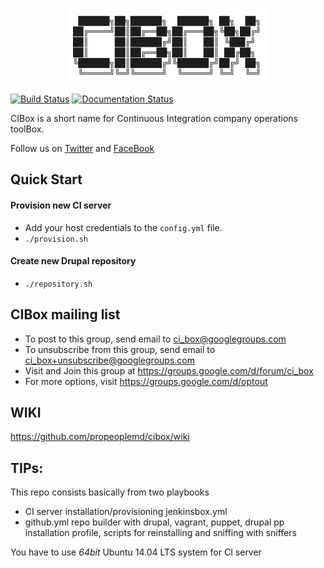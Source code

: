 <p align="center"><img src="docs/images/cibox-logo.png" alt="CIBox Logo" /></p>

[![Build Status](https://travis-ci.org/propeoplemd/cibox.svg?branch=master)](https://travis-ci.org/propeoplemd/cibox)
[![Documentation Status](https://readthedocs.org/projects/cibox/badge/?version=latest)](http://cibox.readthedocs.org/en/latest/?badge=latest)

CIBox is a short name for Continuous Integration company operations toolBox. 

Follow us on [Twitter](https://twitter.com/cibox_tools) and [FaceBook](https://www.facebook.com/CIBox-178038095885249/)

## Quick Start
#### Provision new CI server
- Add your host credentials to the `config.yml` file.
- `./provision.sh`

#### Create new Drupal repository
- `./repository.sh`


## CIBox mailing list

- To post to this group, send email to ci_box@googlegroups.com
- To unsubscribe from this group, send email to ci_box+unsubscribe@googlegroups.com
- Visit and Join this group at https://groups.google.com/d/forum/ci_box
- For more options, visit https://groups.google.com/d/optout


## WIKI
https://github.com/propeoplemd/cibox/wiki

## TIPs:

This repo consists basically from two playbooks
- CI server installation/provisioning jenkinsbox.yml
- github.yml repo builder with drupal, vagrant, puppet, drupal pp installation profile, scripts for reinstalling and sniffing with sniffers

You have to use *64bit* Ubuntu 14.04 LTS system for CI server
